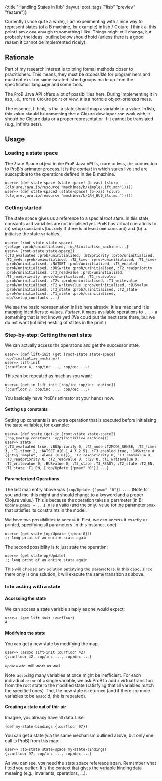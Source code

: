 {:title "Handling States in lisb"
 :layout :post
 :tags  ["lisb" "preview" "feature"]}

Currently (since quite a while), I am experimenting with a nice way to represent
states (of a B machine, for example) in lisb / Clojure.
I think at this point I am close enough to something I like.
Things might still change, but probably the ideas I outline below should hold
(unless there is a good reason it cannot be implemented nicely).

## Rationale

Part of my research interest is to bring formal methods closer to practitioners.
This means, they must be *accessible* for programmers and must not exist on some 
isolated island groups made up from the specification language and some tools.

The ProB Java API offers a lot of possibilities here.
During implementing it in lisb, i.e., from a Clojure point of view,
it is a horrible object-oriented mess.

The essence, I think, is that a state should map a variable to a value.
In lisb, this value should be something that a Clojure developer can work with;
it should be Clojure data or a proper representation if it cannot be translated
(e.g., infinite sets).

## Usage

### Loading a state space

The State Space object in the ProB Java API is, more or less,
the connection to ProB's animator process.
It is the *context* in which states live
and are susceptible to the operations defined in the B machine.

```
user=> (def state-space (state-space! (b->ast (slurp (clojure.java.io/resource "machines/b/simple/Lift.mch")))))
user=> (def state-space2 (state-space! (b->ast (slurp (clojure.java.io/resource "machines/b/CAN_BUS_tlc.mch")))))
```

### Getting started

The state space gives us a reference to a special *root state*.
In this state, constants and variables are not initialised yet.
ProB has virtual operations to (a) setup constants (but only if there is at least one constant) 
and (b) to initialise the state variables.

```
user=> (root-state state-space)
{:etage :prob/uninitialised, :op/$initialise_machine ...}
user=> (root-state state-space2)
{:T3_evaluated :prob/uninitialised, :BUSpriority :prob/uninitialised, :T2_mode :prob/uninitialised, :T2_timer :prob/uninitialised, :T1_timer :prob/uninitialised, :NATSET :prob/uninitialised, :T3_enabled :prob/uninitialised, :BUSwrite :prob/uninitialised, :T2_readpriority :prob/uninitialised, :T3_readvalue :prob/uninitialised, :T3_readpriority :prob/uninitialised, :T2_readvalue :prob/uninitialised, :T2v :prob/uninitialised, :T1_writevalue :prob/uninitialised, :T2_writevalue :prob/uninitialised, :BUSvalue :prob/uninitialised, :T3_state :prob/uninitialised, :T2_state :prob/uninitialised, :T1_state :prob/uninitialised, :op/$setup_constants ...}
```


We see the basic representation in lisb here already:
It is a map; and it is mapping identifiers to values.
*Further*, it maps available operations to `...` - a something that is not known yet!
(We could put the next state there, but we do not want (infinite) nesting of states in the print.)

### Step-by-step: Getting the next state

We can actually access the operations and get the successor state.

```
user=> (def lift-init (get (root-state state-space) :op/$initialise_machine))
user=> lift-init
{:curfloor 4, :op/inc ..., :op/dec ...}
```

This can be repeated as much as you want:

```
user=> (get-in lift-init [:op/inc :op/inc :op/inc])
{:curfloor 7, :op/inc ..., :op/dec ...}
```

You basically have ProB's animator at your hands now.

#### Setting up constants
Setting up constants is an extra operation that is executed before initialising the state variables, for example:

```
user=> (def state (get-in (root-state state-space2) [:op/$setup_constants :op/$initialise_machine]))
user=> state
{:T3_evaluated true, :BUSpriority 0, :T2_mode :T2MODE_SENSE, :T2_timer 3, :T1_timer 2, :NATSET #{0 1 4 3 2 5}, :T3_enabled true, :BUSwrite #{{:tag :maplet, :elems (0 0)}}, :T2_readpriority 0, :T3_readvalue 0, :T3_readpriority 0, :T2_readvalue 0, :T2v 0, :T1_writevalue 0, :T2_writevalue 0, :BUSvalue 0, :T3_state :T3_READY, :T2_state :T2_EN, :T1_state :T1_EN, [:op/Update {"pmax" "0"}] ...}
```

#### Parameterized Operations

The last map entry above was `[:op/Update {"pmax" "0"}] ...`.
(Note for you and me: this might and should change to a keyword and a proper Clojure value.)
This is because the operation takes a parameter (in B: `Update(pmax) = ...`).
`0` is a valid (and the only) value for the parameter `pmax` that satisfies its constraints in the model.

We have two possibilities to access it.
First, we can access it exactly as printed, specifying all parameters (in this instance, one):

```
user=> (get state [op/Update {:pmax 0}])
;; long print of an entire state again
```

The second possibility is to just state the operation:


```
user=> (get state op/Update)
;; long print of an entire state again
```

This will choose any solution satisfying the parameters.
In this case, since there only is one solution, it will execute the same transition as above.


### Interacting with a state

#### Accessing the state

We can access a state variable simply as one would expect:

```
user=> (get lift-init :curfloor)
4
```

#### Modifying the state

You can get a new state by modifying the map.

```
user=> (assoc lift-init :curfloor 42)
{:curfloor 42, :op/inc ..., :op/dec ...}
```

`update` etc. will work as well.

Note: `assoc`ing many variables at once might be inefficient.
For each individual `assoc` of a single variable,
we ask ProB to add a virtual transition from the root state
to the modified state (satisfying that all variables match the specified ones).
The, the new state is returned (and if there are more variables to be `assoc`'d, this is repeated).

#### Creating a state out of thin air

Imagine, you already have all data. Like:

```
(def my-state-bindings {:curfloor 97})
```

You can get a state (via the same mechanism outlined above, but only one call to ProB)
from this map:

```
user=> (to-state state-space my-state-bindings)
{:curfloor 97, :op/inc ..., :op/dec ...}
```

As you can see, you need the state space reference again.
Remember what I told you earlier:
It is the context that gives the variable binding data meaning (e.g., invariants, operations, ...).
